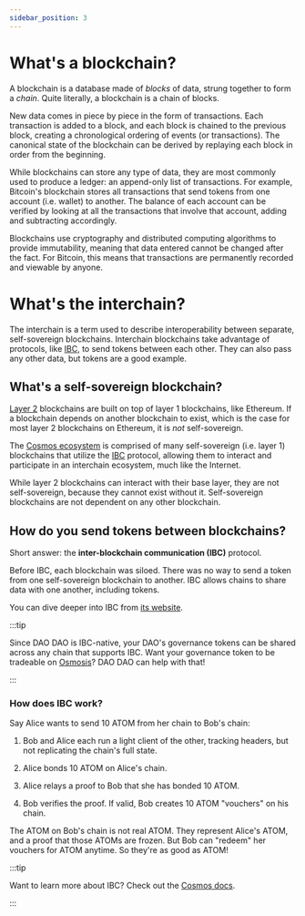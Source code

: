 ```yaml
---
sidebar_position: 3
---
```


# What's a blockchain?

A blockchain is a database made of *blocks* of data, strung together to form a
*chain*. Quite literally, a blockchain is a chain of blocks.

New data comes in piece by piece in the form of transactions. Each transaction
is added to a block, and each block is chained to the previous block, creating a
chronological ordering of events (or transactions). The canonical state of the
blockchain can be derived by replaying each block in order from the beginning.

While blockchains can store any type of data, they are most commonly used to
produce a ledger: an append-only list of transactions. For example, Bitcoin's
blockchain stores all transactions that send tokens from one account (i.e.
wallet) to another. The balance of each account can be verified by looking at
all the transactions that involve that account, adding and subtracting
accordingly.

Blockchains use cryptography and distributed computing algorithms to provide
immutability, meaning that data entered cannot be changed after the fact. For
Bitcoin, this means that transactions are permanently recorded and viewable by
anyone.

# What's the interchain?

The interchain is a term used to describe interoperability between separate,
self-sovereign blockchains. Interchain blockchains take advantage of protocols,
like
[IBC](https://www.coinbase.com/cloud/discover/dev-foundations/ibc-protocol), to
send tokens between each other. They can also pass any other data, but tokens
are a good example.

## What's a self-sovereign blockchain?

[Layer 2](https://ethereum.org/en/layer-2/) blockchains are built on top of
layer 1 blockchains, like Ethereum. If a blockchain depends on another
blockchain to exist, which is the case for most layer 2 blockchains on Ethereum,
it is *not* self-sovereign.

The [Cosmos ecosystem](https://cosmos.network) is comprised of many
self-sovereign (i.e. layer 1) blockchains that utilize the
[IBC](https://www.coinbase.com/cloud/discover/dev-foundations/ibc-protocol)
protocol, allowing them to interact and participate in an interchain ecosystem,
much like the Internet.

While layer 2 blockchains can interact with their base layer, they are not
self-sovereign, because they cannot exist without it. Self-sovereign blockchains
are not dependent on any other blockchain.

## How do you send tokens between blockchains?

Short answer: the **inter-blockchain communication (IBC)** protocol.

Before IBC, each blockchain was siloed. There was no way to send a token from
one self-sovereign blockchain to another. IBC allows chains to share data with
one another, including tokens.

You can dive deeper into IBC from [its website](https://www.ibcprotocol.dev/).

:::tip

Since DAO DAO is IBC-native, your DAO's governance tokens can be shared across
any chain that supports IBC. Want your governance token to be tradeable on
[Osmosis](https://osmosis.zone)? DAO DAO can help with that!

:::

### How does IBC work?

Say Alice wants to send 10 ATOM from her chain to Bob's chain:

1. Bob and Alice each run a light client of the other, tracking headers, but not
   replicating the chain's full state.

2. Alice bonds 10 ATOM on Alice's chain.

3. Alice relays a proof to Bob that she has bonded 10 ATOM.

4. Bob verifies the proof. If valid, Bob creates 10 ATOM "vouchers" on his
   chain.

The ATOM on Bob's chain is not real ATOM. They represent Alice's ATOM, and a
proof that those ATOMs are frozen. But Bob can "redeem" her vouchers for ATOM
anytime. So they're as good as ATOM!

:::tip 

Want to learn more about IBC? Check out the [Cosmos
docs](https://v1.cosmos.network/intro#designing-the-internet-of-blockchains).

:::
